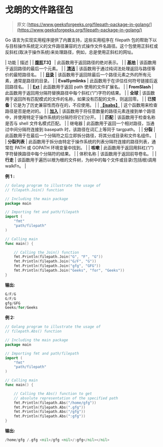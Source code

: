 # 戈朗的文件路径包

> 原文:[https://www.geeksforgeeks.org/filepath-package-in-golang/](https://www.geeksforgeeks.org/filepath-package-in-golang/)

Go 语言为实现实用程序提供了内置支持，这些实用程序在 filepath 包的帮助下以与目标操作系统定义的文件路径兼容的方式操作文件名路径。这个包使用正斜杠或反斜杠(取决于操作系统)来处理路径，例如，总是使用正斜杠的网址。

| 功能 | 描述 |
| **[腹肌](https://www.geeksforgeeks.org/filepath-abs-function-in-golang-with-examples/)T3】** | 此函数用于返回路径的绝对表示。 |
| **[基地](https://www.geeksforgeeks.org/filepath-base-function-in-golang-with-examples/)** | 该函数用于返回路径的最后一个元素。 |
| **[清洁](https://www.geeksforgeeks.org/filepath-clean-function-in-golang-with-examples/)** | 该函数用于通过纯词法处理返回与路径等价的最短路径名。 |
| **[目录](https://www.geeksforgeeks.org/filepath-dir-function-in-golang-with-examples/)** | 该函数用于返回除最后一个路径元素之外的所有元素，通常是路径的目录。 |
| **EvalSymlinks** | 此函数用于在评估任何符号链接后返回路径名。 |
| **[Ext](https://www.geeksforgeeks.org/filepath-ext-function-in-golang-with-examples/)** | 此函数用于返回 path 使用的文件扩展名。 |
| **FromSlash** | 此函数用于返回用分隔符替换路径中每个斜杠(“/”)字符的结果。 |
| **全球** | 该函数用于返回所有匹配模式的文件的名称，如果没有匹配的文件，则返回零。 |
| **已预备** | 它是为了历史兼容性而存在的，不应使用。 |
| **[【isabs】](https://www.geeksforgeeks.org/filepath-isabs-function-in-golang-with-examples/)** | 这个函数用来检查路径是否是绝对的。 |
| **[加入](https://www.geeksforgeeks.org/filepath-join-function-in-golang-with-examples/)** | 该函数用于将任意数量的路径元素连接到单个路径中，并使用特定于操作系统的分隔符将它们分开。 |
| **匹配** | 该函数用于检查名称是否与 shell 文件名模式匹配。 |
| 继电器 | 此函数用于返回一个相对路径，当通过中间分隔符连接到 basepath 时，该路径在词汇上等同于 targpath。 |
| **分裂** | 此函数用于在最后一个分隔符之后立即拆分路径，将其分成目录和文件名组件。 |
| **分裂列表** | 此函数用于拆分由特定于操作系统的列表分隔符连接的路径列表，通常在 PATH 或 GOPATH 环境变量中找到。 |
| **咳嗽** | 此函数用于返回用斜杠(“/”)字符替换路径中每个分隔符的结果。 |
| 体积名称 | 该函数用于返回前导卷名。 |
| **行走** | 该函数用于遍历以根为根的文件树，为树中的每个文件或目录(包括根)调用 walkFn。 |

**例 1 :**

```go
// Golang program to illustrate the usage of 
// filepath.Join() function 

// Including the main package 
package main 

// Importing fmt and path/filepath 
import ( 
    "fmt"
    "path/filepath"
) 

// Calling main 
func main() { 

    // Calling the Join() function 
    fmt.Println(filepath.Join("G", "F", "G")) 
    fmt.Println(filepath.Join("G/F", "G")) 
    fmt.Println(filepath.Join("gfg", "GFG")) 
    fmt.Println(filepath.Join("Geeks", "for", "Geeks")) 
} 
```

**输出:**

```go
G/F/G
G/F/G
gfg/GFG
Geeks/for/Geeks

```

**例 2:**

```go
// Golang program to illustrate the usage of 
// filepath.Abs() function 

// Including the main package 
package main 

// Importing fmt and path/filepath 
import ( 
    "fmt"
    "path/filepath"
) 

// Calling main 
func main() { 

    // Calling the Abs() function to get 
    // absolute representation of the specified path 
    fmt.Println(filepath.Abs("/home/gfg")) 
    fmt.Println(filepath.Abs(".gfg")) 
    fmt.Println(filepath.Abs("/gfg")) 
    fmt.Println(filepath.Abs(":gfg")) 
} 
```

**输出:**

```go
/home/gfg /.gfg <nil>/gfg <nil>/:gfg</nil></nil> 
```